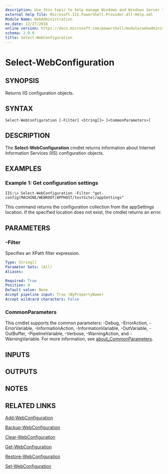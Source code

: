 ```yaml
---
description: Use this topic to help manage Windows and Windows Server technologies with Windows PowerShell.
external help file: Microsoft.IIS.PowerShell.Provider.dll-Help.xml
Module Name: WebAdministration
ms.date: 12/27/2016
online version: https://docs.microsoft.com/powershell/module/webadministration/select-webconfiguration?view=windowsserver2022-ps&wt.mc_id=ps-gethelp
schema: 2.0.0
title: Select-WebConfiguration
---
```


# Select-WebConfiguration

## SYNOPSIS
Returns IIS configuration objects.

## SYNTAX

```
Select-WebConfiguration [-Filter] <String[]> [<CommonParameters>]
```

## DESCRIPTION
The **Select-WebConfiguration** cmdlet returns information about Internet Information Services (IIS) configuration objects.

## EXAMPLES

### Example 1: Get configuration settings
```
IIS:\> Select-WebConfiguration -Filter "get-config(MACHINE/WEBROOT/APPHOST/testSite)/appSettings"
```

This command returns the configuration collection from the appSettings location.
If the specified location does not exist, the cmdlet returns an error.

## PARAMETERS

### -Filter
Specifies an XPath filter expression.

```yaml
Type: String[]
Parameter Sets: (All)
Aliases: 

Required: True
Position: 0
Default value: None
Accept pipeline input: True (ByPropertyName)
Accept wildcard characters: False
```

### CommonParameters
This cmdlet supports the common parameters: -Debug, -ErrorAction, -ErrorVariable, -InformationAction, -InformationVariable, -OutVariable, -OutBuffer, -PipelineVariable, -Verbose, -WarningAction, and -WarningVariable. For more information, see [about_CommonParameters](https://go.microsoft.com/fwlink/?LinkID=113216).

## INPUTS

## OUTPUTS

## NOTES

## RELATED LINKS

[Add-WebConfiguration](./Add-WebConfiguration.md)

[Backup-WebConfiguration](./Backup-WebConfiguration.md)

[Clear-WebConfiguration](./Clear-WebConfiguration.md)

[Get-WebConfiguration](./Get-WebConfiguration.md)

[Restore-WebConfiguration](./Restore-WebConfiguration.md)

[Set-WebConfiguration](./Set-WebConfiguration.md)

